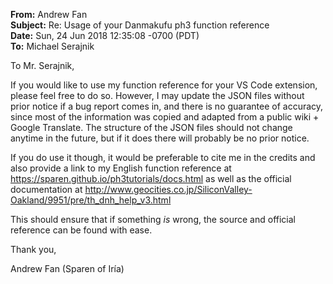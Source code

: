 __From:__ Andrew Fan  
__Subject:__ Re: Usage of your Danmakufu ph3 function reference  
__Date:__ Sun, 24 Jun 2018 12:35:08 -0700 (PDT)⁩  
__To:__ Michael Serajnik  

To Mr. Serajnik,

If you would like to use my function reference for your VS Code extension,
please feel free to do so. However, I may update the JSON files without prior
notice if a bug report comes in, and there is no guarantee of accuracy, since
most of the information was copied and adapted from a public wiki + Google
Translate. The structure of the JSON files should not change anytime in the
future, but if it does there will probably be no prior notice.

If you do use it though, it would be preferable to cite me in the credits and
also provide a link to my English function reference at
https://sparen.github.io/ph3tutorials/docs.html as well as the official
documentation at
http://www.geocities.co.jp/SiliconValley-Oakland/9951/pre/th_dnh_help_v3.html

This should ensure that if something *is* wrong, the source and official
reference can be found with ease.

Thank you,

Andrew Fan (Sparen of Iría)
